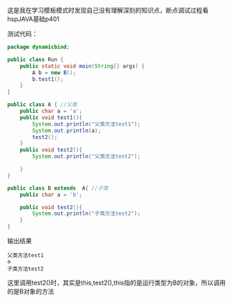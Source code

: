这是我在学习模板模式时发现自己没有理解深刻的知识点，断点调试过程看hspJAVA基础p401

测试代码：

```java
package dynamicbind;

public class Run {
    public static void main(String[] args) {
        A b = new B();
        b.test1();
    }
}

public class A { //父类
    public char a = 'a';
    public void test1(){
        System.out.println("父类方法test1");
        System.out.println(a);
        test2();
    }
    public void test2(){
        System.out.println("父类方法test2");

    }
}

public class B extends  A{ //子类
    public char a = 'b';

    public void test2(){
        System.out.println("子类方法test2");
    }
}
```

输出结果
```
父类方法test1
a
子类方法test2
```

这里调用test2()时，其实是this,test2(),this指的是运行类型为B的对象，所以调用的是B对象的方法
